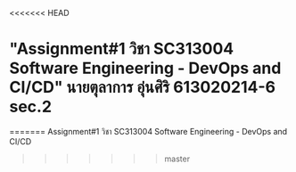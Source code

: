 <<<<<<< HEAD
# "Assignment#1 วิชา SC313004 Software Engineering - DevOps and CI/CD" นายตุลาการ อุ่นศิริ 613020214-6 sec.2

=======
Assignment#1 วิชา SC313004 Software Engineering - DevOps and CI/CD
>>>>>>> master
